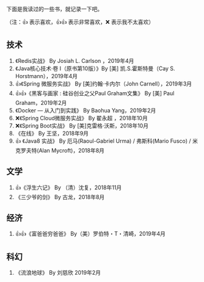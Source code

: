 下面是我读过的一些书，就记录一下吧。

（注：👍 表示喜欢，👍👍 表示非常喜欢，❌ 表示我不太喜欢）

## 技术

1. 《Redis实战》 By Josiah L. Carlson ，2019年4月
2. 《Java核心技术·卷 I（原书第10版）》By [美] 凯.S.霍斯特曼（Cay S. Horstmann），2019年4月
3. 👍《Spring 微服务实战》 By [美]约翰·卡内尔（John Carnell），2019年3月
4. 👍👍《黑客与画家 : 硅谷创业之父Paul Graham文集》 By [美] Paul Graham，2019年2月
5. 《Docker — 从入门到实践》 By Baohua Yang，2019年2月
6. ❌《Spring Cloud微服务实战》 By 翟永超 ，2018年10月
7. ❌《Spring Boot实战》 By [美]克雷格·沃斯，2018年10月
8. 《在线》 By 王坚，2018年9月
9. 👍 《Java8 实战》 By 厄马(Raoul-Gabriel Urma) / 弗斯科(Mario Fusco) / 米克罗夫特(Alan Mycroft)，2018年8月

## 文学

1. 👍《浮生六记》 By （清）沈复，2018年11月
2. 《三少爷的剑》 By 古龙，2018年8月


## 经济

1. 👍👍《富爸爸穷爸爸》 By（美）罗伯特・T・清崎，2019年4月

## 科幻

1. 《流浪地球》 By 刘慈欣 2019年2月
